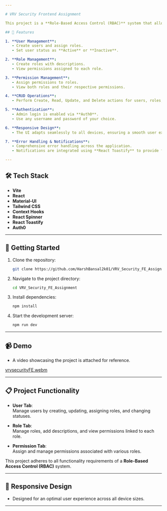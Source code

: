 ```yaml
---

# VRV Security Frontend Assignment

This project is a **Role-Based Access Control (RBAC)** system that allows for the management of users, roles, and permissions with a responsive and user-friendly UI.

## 🌟 Features

1. **User Management**:  
   - Create users and assign roles.  
   - Set user status as **Active** or **Inactive**.  

2. **Role Management**:  
   - Create roles with descriptions.  
   - View permissions assigned to each role.  

3. **Permission Management**:  
   - Assign permissions to roles.  
   - View both roles and their respective permissions.  

4. **CRUD Operations**:  
   - Perform Create, Read, Update, and Delete actions for users, roles, and permissions.  

5. **Authentication**:  
   - Admin login is enabled via **Auth0**.  
   - Use any username and password of your choice.  

6. **Responsive Design**:  
   - The UI adapts seamlessly to all devices, ensuring a smooth user experience.  

7. **Error Handling & Notifications**:  
   - Comprehensive error handling across the application.  
   - Notifications are integrated using **React Toastify** to provide feedback.  

---
```


## 🛠️ Tech Stack

- **Vite**  
- **React**  
- **Material-UI**  
- **Tailwind CSS**  
- **Context Hooks**  
- **React Spinner**  
- **React Toastify**  
- **Auth0**  

---

## 🚀 Getting Started

1. Clone the repository:  
   ```bash
   git clone https://github.com/HarshBansal2k01/VRV_Security_FE_Assignment
   ```
2. Navigate to the project directory:  
   ```bash
   cd VRV_Security_FE_Assignment
   ```
3. Install dependencies:  
   ```bash
   npm install
   ```
4. Start the development server:  
   ```bash
   npm run dev
   ```

---

## 📹 Demo

- A video showcasing the project is attached for reference.


[vrvsecurityFE.webm](https://github.com/user-attachments/assets/c8d5f825-8029-42d5-9191-2137bb1f8062)

---

## 📋 Project Functionality

- **User Tab**:  
  Manage users by creating, updating, assigning roles, and changing statuses.  

- **Role Tab**:  
  Manage roles, add descriptions, and view permissions linked to each role.  

- **Permission Tab**:  
  Assign and manage permissions associated with various roles.  

This project adheres to all functionality requirements of a **Role-Based Access Control (RBAC)** system.  

---

## 📱 Responsive Design

- Designed for an optimal user experience across all device sizes.  

---

